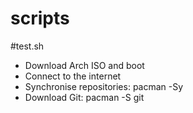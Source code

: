 # scripts

#test.sh
- Download Arch ISO and boot
- Connect to the internet
- Synchronise repositories: pacman -Sy
- Download Git: pacman -S git
